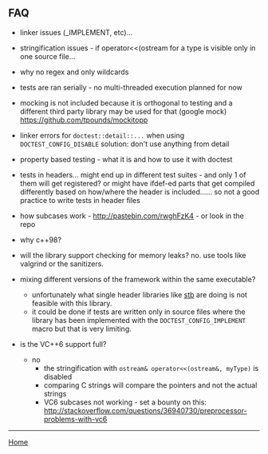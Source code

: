 ## FAQ

- linker issues (_IMPLEMENT, etc)...

- stringification issues - if operator<<(ostream for a type is visible only in one source file...

- why no regex and only wildcards

- tests are ran serially - no multi-threaded execution planned for now 

- mocking is not included because it is orthogonal to testing and a different third party library may be used for that (google mock)
https://github.com/tpounds/mockitopp

- linker errors for ```doctest::detail::...``` when using ```DOCTEST_CONFIG_DISABLE```
    solution: don't use anything from detail

- property based testing - what it is and how to use it with doctest

- tests in headers... might end up in different test suites - and only 1 of them will get registered? or might have ifdef-ed parts that get compiled differently based on how/where the header is included...... so not a good practice to write tests in header files

- how subcases work - http://pastebin.com/rwghFzK4 - or look in the repo

- why c++98?

- will the library support checking for memory leaks? no. use tools like valgrind or the sanitizers.

- mixing different versions of the framework within the same executable?
    - unfortunately what single header libraries like [stb](https://github.com/nothings/stb) are doing is not feasible with this library.
    - it could be done if tests are written only in source files where the library has been implemented with the ```DOCTEST_CONFIG_IMPLEMENT``` macro but that is very limiting.

- is the VC++6 support full?
    - no
        - the stringification with ```ostream& operator<<(ostream&, myType)``` is disabled
        - comparing C strings will compare the pointers and not the actual strings
        - VC6 subcases not working - set a bounty on this: http://stackoverflow.com/questions/36940730/preprocessor-problems-with-vc6

---------------

[Home](readme.md#reference)
